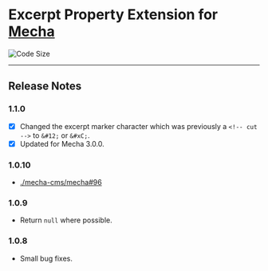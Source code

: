 Excerpt Property Extension for [Mecha](https://github.com/mecha-cms/mecha)
==========================================================================

![Code Size](https://img.shields.io/github/languages/code-size/mecha-cms/x.excerpt?color=%23444&style=for-the-badge)

---

Release Notes
-------------

### 1.1.0

 - [x] Changed the excerpt marker character which was previously a `<!-- cut -->` to `&#12;` or `&#xC;`.
 - [x] Updated for Mecha 3.0.0.

### 1.0.10

 - [./mecha-cms/mecha#96](https://github.com/mecha-cms/mecha/issues/96)

### 1.0.9

 - Return `null` where possible.

### 1.0.8

 - Small bug fixes.